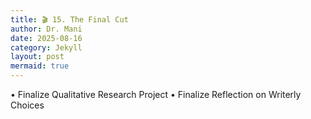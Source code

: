 ```yaml
---
title: 🎬 15. The Final Cut
author: Dr. Mani
date: 2025-08-16
category: Jekyll
layout: post
mermaid: true
---
```


•	Finalize Qualitative Research Project
•	Finalize Reflection on Writerly Choices
